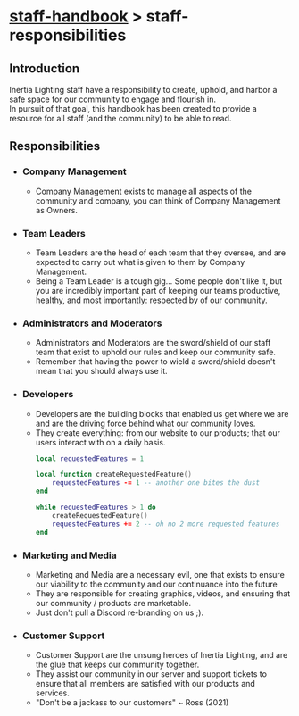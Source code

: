 # [staff-handbook](../../README.md) > staff-responsibilities

## Introduction
Inertia Lighting staff have a responsibility to create, uphold, and harbor a safe space for our community to engage and flourish in.  
In pursuit of that goal, this handbook has been created to provide a resource for all staff (and the community) to be able to read.

## Responsibilities
- ### Company Management
    - Company Management exists to manage all aspects of the community and company, you can think of Company Management as Owners.
- ### Team Leaders
    - Team Leaders are the head of each team that they oversee, and are expected to carry out what is given to them by Company Management.
    - Being a Team Leader is a tough gig... Some people don't like it, but you are incredibly important part of keeping our teams productive, healthy, and most importantly: respected by of our community.
- ### Administrators and Moderators
    - Administrators and Moderators are the sword/shield of our staff team that exist to uphold our rules and keep our community safe.
    - Remember that having the power to wield a sword/shield doesn't mean that you should always use it.
- ### Developers
    - Developers are the building blocks that enabled us get where we are and are the driving force behind what our community loves.
    - They create everything: from our website to our products; that our users interact with on a daily basis.
      ```lua
      local requestedFeatures = 1

      local function createRequestedFeature()
          requestedFeatures -= 1 -- another one bites the dust
      end

      while requestedFeatures > 1 do
          createRequestedFeature()
          requestedFeatures += 2 -- oh no 2 more requested features
      end
      ```
- ### Marketing and Media
    - Marketing and Media are a necessary evil, one that exists to ensure our viability to the community and our continuance into the future
    - They are responsible for creating graphics, videos, and ensuring that our community / products are marketable.
    - Just don't pull a Discord re-branding on us ;).
- ### Customer Support
    - Customer Support are the unsung heroes of Inertia Lighting, and are the glue that keeps our community together.
    - They assist our community in our server and support tickets to ensure that all members are satisfied with our products and services.
    - "Don't be a jackass to our customers" ~ Ross (2021)
